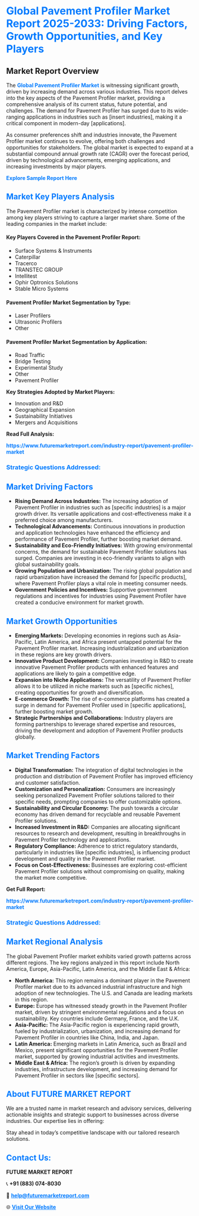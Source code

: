 <h1 style="color: #007BFF;">Global Pavement Profiler Market Report 2025-2033: Driving Factors, Growth Opportunities, and Key Players</h1>

<section id="overview">
<h2>Market Report Overview</h2>
<p>The <a href="https://www.futuremarketreport.com/industry-report/pavement-profiler-market" style="color: #007BFF; text-decoration: none;"><strong>Global Pavement Profiler Market</strong></a> is witnessing significant growth, driven by increasing demand across various industries. This report delves into the key aspects of the Pavement Profiler market, providing a comprehensive analysis of its current status, future potential, and challenges. The demand for Pavement Profiler has surged due to its wide-ranging applications in industries such as [insert industries], making it a critical component in modern-day [applications].</p>
<p>As consumer preferences shift and industries innovate, the Pavement Profiler market continues to evolve, offering both challenges and opportunities for stakeholders. The global market is expected to expand at a substantial compound annual growth rate (CAGR) over the forecast period, driven by technological advancements, emerging applications, and increasing investments by major players.</p>
</section>

<section id="overview">
<p><a href="https://www.futuremarketreport.com/request-sample/reportId=116351" style="color: #007BFF; text-decoration: none;"><strong>Explore Sample Report Here</strong></a></p>
</section>

<section id="key-players">
<h2 style="color: #007BFF;">Market Key Players Analysis</h2>
<p>The Pavement Profiler market is characterized by intense competition among key players striving to capture a larger market share. Some of the leading companies in the market include:</p>
<h4>Key Players Covered in the Pavement Profiler Report:</h4>
<ul><li>Surface Systems &amp; Instruments</li><li>Caterpillar</li><li>Tracerco</li><li>TRANSTEC GROUP</li><li>Intellitest</li><li>Ophir Optronics Solutions</li><li>Stable Micro Systems</li></ul>
<h4>Pavement Profiler Market Segmentation by Type:</h4>
<ul><li>Laser Profilers</li><li>Ultrasonic Profilers</li><li>Other</li></ul>

<h4>Pavement Profiler Market Segmentation by Application:</h4>
<ul><li>Road Traffic</li><li>Bridge Testing</li><li>Experimental Study</li><li>Other</li><li>Pavement Profiler</li></ul>
<p><strong>Key Strategies Adopted by Market Players:</strong></p>
<ul>
<li>Innovation and R&D</li>
<li>Geographical Expansion</li>
<li>Sustainability Initiatives</li>
<li>Mergers and Acquisitions</li>
</ul>
</section>

<section>
<p><strong>Read Full Analysis: </strong></p><a href="https://www.futuremarketreport.com/industry-report/pavement-profiler-market" style="color: #007BFF; text-decoration: none;"><strong>https://www.futuremarketreport.com/industry-report/pavement-profiler-market</strong></a>
<h3 style="color: #007BFF;">Strategic Questions Addressed:</h3>
</section>

<section id="driving-factors">
<h2 style="color: #007BFF;">Market Driving Factors</h2>
<ul>
<li><strong>Rising Demand Across Industries:</strong> The increasing adoption of Pavement Profiler in industries such as [specific industries] is a major growth driver. Its versatile applications and cost-effectiveness make it a preferred choice among manufacturers.</li>
<li><strong>Technological Advancements:</strong> Continuous innovations in production and application technologies have enhanced the efficiency and performance of Pavement Profiler, further boosting market demand.</li>
<li><strong>Sustainability and Eco-Friendly Initiatives:</strong> With growing environmental concerns, the demand for sustainable Pavement Profiler solutions has surged. Companies are investing in eco-friendly variants to align with global sustainability goals.</li>
<li><strong>Growing Population and Urbanization:</strong> The rising global population and rapid urbanization have increased the demand for [specific products], where Pavement Profiler plays a vital role in meeting consumer needs.</li>
<li><strong>Government Policies and Incentives:</strong> Supportive government regulations and incentives for industries using Pavement Profiler have created a conducive environment for market growth.</li>
</ul>
</section>

<section id="growth-opportunities">
<h2 style="color: #007BFF;">Market Growth Opportunities</h2>
<ul>
<li><strong>Emerging Markets:</strong> Developing economies in regions such as Asia-Pacific, Latin America, and Africa present untapped potential for the Pavement Profiler market. Increasing industrialization and urbanization in these regions are key growth drivers.</li>
<li><strong>Innovative Product Development:</strong> Companies investing in R&D to create innovative Pavement Profiler products with enhanced features and applications are likely to gain a competitive edge.</li>
<li><strong>Expansion into Niche Applications:</strong> The versatility of Pavement Profiler allows it to be utilized in niche markets such as [specific niches], creating opportunities for growth and diversification.</li>
<li><strong>E-commerce Growth:</strong> The rise of e-commerce platforms has created a surge in demand for Pavement Profiler used in [specific applications], further boosting market growth.</li>
<li><strong>Strategic Partnerships and Collaborations:</strong> Industry players are forming partnerships to leverage shared expertise and resources, driving the development and adoption of Pavement Profiler products globally.</li>
</ul>
</section>

<section id="trending-factors">
<h2 style="color: #007BFF;">Market Trending Factors</h2>
<ul>
<li><strong>Digital Transformation:</strong> The integration of digital technologies in the production and distribution of Pavement Profiler has improved efficiency and customer satisfaction.</li>
<li><strong>Customization and Personalization:</strong> Consumers are increasingly seeking personalized Pavement Profiler solutions tailored to their specific needs, prompting companies to offer customizable options.</li>
<li><strong>Sustainability and Circular Economy:</strong> The push towards a circular economy has driven demand for recyclable and reusable Pavement Profiler solutions.</li>
<li><strong>Increased Investment in R&D:</strong> Companies are allocating significant resources to research and development, resulting in breakthroughs in Pavement Profiler technology and applications.</li>
<li><strong>Regulatory Compliance:</strong> Adherence to strict regulatory standards, particularly in industries like [specific industries], is influencing product development and quality in the Pavement Profiler market.</li>
<li><strong>Focus on Cost-Effectiveness:</strong> Businesses are exploring cost-efficient Pavement Profiler solutions without compromising on quality, making the market more competitive.</li>
</ul>
</section>

<section>
<p><strong>Get Full Report: </strong></p><a href="https://www.futuremarketreport.com/industry-report/pavement-profiler-market" style="color: #007BFF; text-decoration: none;"><strong>https://www.futuremarketreport.com/industry-report/pavement-profiler-market</strong></a>
<h3 style="color: #007BFF;">Strategic Questions Addressed:</h3>
</section>


<section id="regional-analysis">
<h2 style="color: #007BFF;">Market Regional Analysis</h2>
<p>The global Pavement Profiler market exhibits varied growth patterns across different regions. The key regions analyzed in this report include North America, Europe, Asia-Pacific, Latin America, and the Middle East & Africa:</p>
<ul>
<li><strong>North America:</strong> This region remains a dominant player in the Pavement Profiler market due to its advanced industrial infrastructure and high adoption of new technologies. The U.S. and Canada are leading markets in this region.</li>
<li><strong>Europe:</strong> Europe has witnessed steady growth in the Pavement Profiler market, driven by stringent environmental regulations and a focus on sustainability. Key countries include Germany, France, and the U.K.</li>
<li><strong>Asia-Pacific:</strong> The Asia-Pacific region is experiencing rapid growth, fueled by industrialization, urbanization, and increasing demand for Pavement Profiler in countries like China, India, and Japan.</li>
<li><strong>Latin America:</strong> Emerging markets in Latin America, such as Brazil and Mexico, present significant opportunities for the Pavement Profiler market, supported by growing industrial activities and investments.</li>
<li><strong>Middle East & Africa:</strong> The region’s growth is driven by expanding industries, infrastructure development, and increasing demand for Pavement Profiler in sectors like [specific sectors].</li>
</ul>
</section>

<footer>
<h2 style="color: #007BFF;">About FUTURE MARKET REPORT</h2>
<p>We are a trusted name in market research and advisory services, delivering actionable insights and strategic support to businesses across diverse industries. Our expertise lies in offering:</p>

<p>Stay ahead in today’s competitive landscape with our tailored research solutions.</p>

<h2 style="color: #007BFF;">Contact Us:</h2>
<p><strong>FUTURE MARKET REPORT</strong></p>
<p>📞 <strong>+91 (883) 074-8030</strong></p>
<p>📧 <strong><a href="mailto:help@futuremarketreport.com" style="color: #007BFF;">help@futuremarketreport.com</a></strong></p>
<p>🌐 <strong><a href="https://www.futuremarketreport.com/" style="color: #007BFF;">Visit Our Website</a></strong></p>
</footer>